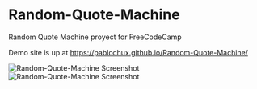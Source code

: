# Random-Quote-Machine
Random Quote Machine proyect for FreeCodeCamp

Demo site is up at https://pablochux.github.io/Random-Quote-Machine/


![Random-Quote-Machine Screenshot](https://cloud.githubusercontent.com/assets/6568739/16858595/543010e8-4a28-11e6-93aa-16eb014ca99b.png)
![Random-Quote-Machine Screenshot](https://cloud.githubusercontent.com/assets/6568739/16858599/57c323d0-4a28-11e6-810e-2fd6f8413b93.png)
